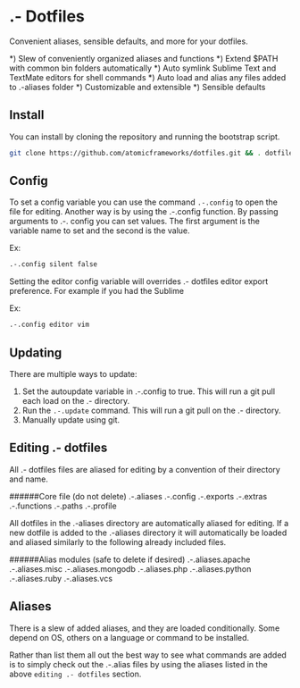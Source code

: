# .- Dotfiles
Convenient aliases, sensible defaults, and more for your dotfiles.

*) Slew of conveniently organized aliases and functions
*) Extend $PATH with common bin folders automatically
*) Auto symlink Sublime Text and TextMate editors for shell commands
*) Auto load and alias any files added to .-aliases folder
*) Customizable and extensible
*) Sensible defaults


## Install
You can install by cloning the repository and running the bootstrap script.

```bash
git clone https://github.com/atomicframeworks/dotfiles.git && . dotfiles/bootstrap.sh
````

## Config
To set a config variable you can use the command `.-.config` to open the file for editing.
Another way is by using the .-.config function.  By passing arguments to .-. config you can set values.  The first argument is the variable name to set and the second is the value.

Ex:
````bash
.-.config silent false
````

Setting the editor config variable will overrides .- dotfiles editor export preference.  For example if you had the Sublime 

Ex:
````bash
.-.config editor vim
````
## Updating
There are multiple ways to update:
1) Set the autoupdate variable in .-.config to true.  This will run a git pull each load on the .- directory.
2) Run the `.-.update` command.  This will run a git pull on the .- directory.
3) Manually update using git.


## Editing .- dotfiles
All  .- dotfiles files are aliased for editing by a convention of their directory and name. 

######Core file (do not delete)
.-.aliases
.-.config
.-.exports
.-.extras
.-.functions
.-.paths
.-.profile

All dotfiles in the .-aliases directory are automatically aliased for editing.  If a new dotfile is added to the .-aliases directory it will automatically be loaded and aliased similarly to the following already included files.

######Alias modules (safe to delete if desired) 
.-.aliases.apache
.-.aliases.misc
.-.aliases.mongodb
.-.aliases.php
.-.aliases.python
.-.aliases.ruby
.-.aliases.vcs


## Aliases
There is a slew of added aliases, and they are loaded conditionally.  Some depend on OS, others on a language or command to be installed. 

Rather than list them all out the best way to see what commands are added is to simply check out the .-.alias files by using the aliases listed in the above `editing .- dotfiles` section.